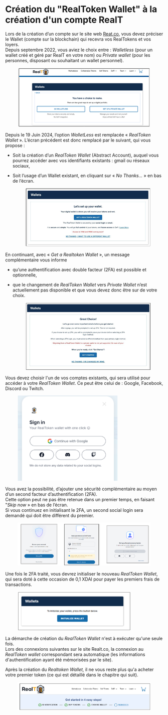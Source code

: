 # Création du "RealToken Wallet" à la création d'un compte RealT

Lors de la création d’un compte sur le site web [Reat.co](https://realt.co/), vous devez préciser le Wallet (compte sur la blockchain) qui recevra vos RealTokens et vos loyers. \
Depuis septembre 2022, vous aviez le choix entre : _Walletless_ (pour un wallet créé et géré par RealT en votre nom) ou _Private wallet_ (pour les personnes, disposant ou souhaitant un wallet personnel).

<figure><img src="../../.gitbook/assets/image (4) (1).png" alt="" width="492"><figcaption></figcaption></figure>

Depuis le 19 Juin 2024, l’option _WalletLess_ est remplacée « _RealToken Wallet_ ». L’écran précédent est donc remplacé par le suivant, qui vous propose :

* Soit la création d’un _RealToken Wallet_ (Abstract Account), auquel vous pourrez accéder avec vos identifiants existants : gmail ou réseaux sociaux,
*   Soit l’usage d’un Wallet existant, en cliquant sur « _No Thanks..._ » en bas de l’écran.

    <figure><img src="../../.gitbook/assets/image (1) (1) (1) (1) (1).png" alt="" width="549"><figcaption></figcaption></figure>

En continuant, avec « _Get a Realtoken Wallet_ », un message complémentaire vous informe

* qu’une authentification avec double facteur (2FA) est possible et optionnelle,
*   que le changement de _RealToken Wallet_ vers _Private Wallet_ n’est actuellement pas disponible et que vous devez donc être sur de votre choix.

    <figure><img src="../../.gitbook/assets/image (1) (1) (1) (1) (1) (1).png" alt="" width="482"><figcaption></figcaption></figure>

Vous devez choisir l'un de vos comptes existants, qui sera utilisé pour accéder à votre _RealToken Wallet_. Ce peut être celui de : Google, Facebook, Discord ou Twitch.

<figure><img src="../../.gitbook/assets/image (4).png" alt="" width="318"><figcaption></figcaption></figure>

Vous avez la possibilité, d’ajouter une sécurité complémentaire au moyen d’un second facteur d’authentification (2FA). \
Cette option peut ne pas être retenue dans un premier temps, en faisant "_Skip now_ » en bas de l’écran. \
Si vous continuez en initialisant le 2FA, un second social login sera demandé qui doit être différent du premier.

<figure><img src="../../.gitbook/assets/image (5) (1).png" alt=""><figcaption></figcaption></figure>

Une fois le 2FA traité, vous devrez initialiser le nouveau _RealToken Wallet_, qui sera doté à cette occasion de 0,1 XDAI pour payer les premiers frais de transactions.

<figure><img src="../../.gitbook/assets/image (3) (1) (1).png" alt="" width="360"><figcaption></figcaption></figure>

La démarche de création du _RealToken Wallet_ n'est à exécuter qu'une seule fois. \
Lors des connexions suivantes sur le site Realt.co, la connexion au _RealToken wallet_ correspondant sera automatique (les informations d'authentification ayant été mémorisées par le site).

Après la création du _Realtoken Wallet,_ il ne vous reste plus qu'a acheter votre premier token (ce qui est détaillé dans le chapitre qui suit).

<figure><img src="../../.gitbook/assets/image (5).png" alt=""><figcaption></figcaption></figure>

